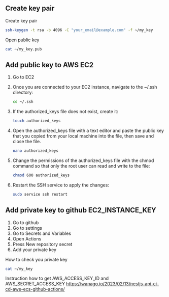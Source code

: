 ## Create key pair

Create key pair
```bash
ssh-keygen -t rsa -b 4096 -C "your_email@example.com" -f ~/my_key
```

Open public key
```bash
cat ~/my_key.pub
```

## Add public key to AWS EC2

1. Go to EC2
2. Once you are connected to your EC2 instance, navigate to the ~/.ssh directory:
   
    ```bash
    cd ~/.ssh
    ```
3. If the authorized_keys file does not exist, create it:
   
    ```bash
    touch authorized_keys
    ```

4. Open the authorized_keys file with a text editor and paste the public key that you copied from your local machine into the file, then save and close the file.

    ```bash
    nano authorized_keys
    ```

5. Change the permissions of the authorized_keys file with the chmod command so that only the root user can read and write to the file:

    ```bash
    chmod 600 authorized_keys
    ```

6. Restart the SSH service to apply the changes:

    ```bash
    sudo service ssh restart
    ```

## Add private key to github EC2_INSTANCE_KEY

1. Go to github
2. Go to settings
3. Go to Secrets and Variables
4. Open Actions 
5. Press New repository secret
6. Add your private key

How to check you private key

```bash
cat ~/my_key
```

Instruction how to get AWS_ACCESS_KEY_ID and AWS_SECRET_ACCESS_KEY
https://wanago.io/2023/02/13/nestjs-api-ci-cd-aws-ecs-github-actions/